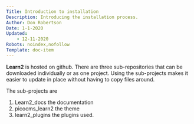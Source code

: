 ```yaml
---
Title: Introduction to installation
Description: Introducing the installation process.
Author: Don Robertson
Date: 1-1-2020
Updated:
    - 12-11-2020
Robots: noindex,nofollow
Template: doc-item
---
```

**Learn2** is hosted on github. There are three sub-repositories that can be downloaded individually or as one project. Using the sub-projects makes it easier to update in place without having to copy files around.

The sub-projects are 

1. Learn2_docs
the documentation
2. picocms_learn2
the theme
3. learn2_plugins
the plugins used.